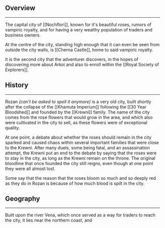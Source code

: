 ## Overview
---
The capital city of [[Nochflori]], known for it's beautiful roses, rumors of vampiric royalty, and for having a very wealthy population of traders and business owners.

At the centre of the city, standing high enough that it can even be seen from outside the city walls, is [[Cherna Castle]], home to said vampiric royalty.

It is the second city that the adventurer discovers, in the hopes of discovering more about Arkoi and also to enroll within the [[Royal Society of Explorers]].

## History
---
Rozan *(can't be asked to spell it anymore)* is a very old city, built shortly after the collapse of the [[Khamuta Imperium]] following the [[30 Year Bloodshed]] and founded by the [[Krewni]] family. The name of the city comes from the rose flowers that would grow in the area, and which also were cultivated in the city to sell, as these flowers were of exceptional quality. 

At one point, a debate about whether the roses should remain in the city sparked and caused chaos within several important families that were close to the Krewni. After many duels, some being fatal, and an assassination attempt, the Krewni put an end to the debate by saying that the roses were to stay in the city, as long as the Krewni remain on the throne. The original bloodline that once founded the city still reigns, even though at one point they were all almost lost.

Some say that the reason that the roses bloom so much and so deeply red as they do in Rozan is because of how much blood is spilt in the city.
## Geography
---
Built upon the river Vena, which once served as a way for traders to reach the city, it lies near the northern coast, and 